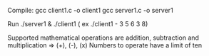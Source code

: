 Compile: 
gcc client1.c -o client1
gcc server1.c -o server1

Run
./server1 & 
./client1 <operation> <numbers to operate>     ( ex ./client1 - 3 5 6 3 8)  
  
Supported mathematical operations are addition, subtraction and multiplication => (+), (-), (x) 
Numbers to operate have a limit of ten

